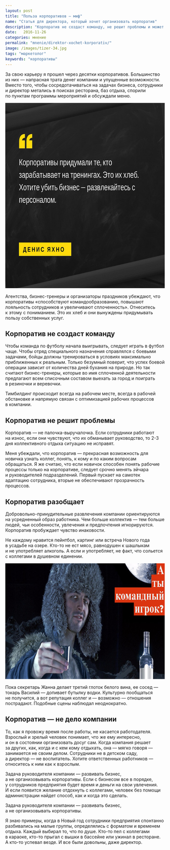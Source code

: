 ```yaml
---
layout: post
title: "Польза корпоративов — миф"
name: "Статья для директора, который хочет организовать корпоратив"
description: "Корпоратив не создаст команду, не решит проблемы и может разрушить отношения коллег. Занимайтесь бизнесом, сотрудники решат, как отдохнуть, самостоятельно. "
date:   2016-11-26 
categories: мнение
permalink: "mnenie/direktor-xochet-korporativ/"
image: /images/tizer-34.jpg
tags: "маркетолог"
keywords: "корпоративы"
---
```


<p>За&nbsp;свою карьеру я&nbsp;прошел через десятки корпоративов. Большинство из&nbsp;них&nbsp;— напрасная трата денег компании и&nbsp;упущенные возможности. Вместо того, чтобы сосредотачиваться на&nbsp;задачах бизнеса, сотрудники и&nbsp;директор метались в&nbsp;поисках ресторана, баз отдыха, спорили по&nbsp;пунктам программы мероприятий и&nbsp;обсуждали меню.</p><!--more-->
<p><img src="/images/corp1.jpg" alt="корпоратив" width="695" height="583" class="img-responsive" ></p>
<p>Агентства, бизнес-тренеры и&nbsp;организаторы праздников убеждают, что корпоративы «способствуют командообразованию, повышают лояльность сотрудников и&nbsp;увеличивают сплоченность». Отнеситесь к&nbsp;этому с&nbsp;пониманием. Это их&nbsp;хлеб и&nbsp;они вынуждены придумывать пользу собственных услуг.</p>
<h2>Корпоратив не&nbsp;создаст команду</h2>
<p>Чтобы команда по&nbsp;футболу начала выигрывать, следует играть в&nbsp;футбол чаще. Чтобы отряд специального назначения справлялся с&nbsp;боевыми задачами, бойцы должны тренироваться в&nbsp;условиях максимально приближенных к&nbsp;реальным. Только безумный поверит, что успех боевой операции зависит от&nbsp;количества дней бухания на&nbsp;природе. Но&nbsp;так считают бизнес-тренеры, которые во&nbsp;имя сплоченной деятельности предлагают всем списочным составом выехать за&nbsp;город и&nbsp;поиграть в&nbsp;резиночки и&nbsp;веревочки.</p>
<p>Тимбилдинг происходит всегда на&nbsp;рабочем месте, всегда в&nbsp;рабочей обстановке и&nbsp;напрямую связан с&nbsp;оптимизацией рабочих процессов в&nbsp;компании.</p>
<h2>Корпоратив не&nbsp;решит проблемы</h2>
<p>Корпоратив&nbsp;— не&nbsp;палочка-выручалочка. Если сотрудники работают на&nbsp;износ, если они чувствуют, что их&nbsp;обманывает руководство, то&nbsp;<span class="noperenos">2-3</span> дня коллективного отдыха ситуацию не&nbsp;исправят.</p>
<p>Меня убеждали, что корпоратив&nbsp;— прекрасная возможность для новичка узнать коллег, понять, к&nbsp;кому и&nbsp;по&nbsp;каким вопросам обращаться. Я&nbsp;же считаю, что если новичок способен понять рабочие процессы только на&nbsp;корпоративе, следует срочно менять эйчара и&nbsp;руководителей подразделений. Первый пускает на&nbsp;самотек адаптацию сотрудника, вторые не&nbsp;обеспечивают прозрачность процессов.</p>
<h2>Корпоратив разобщает</h2>
<p>Добровольно-принудительные развлечения компании ориентируются на&nbsp;усредненный образ работника. Чем больше коллектив&nbsp;— тем больше людей, чьи особенности, увлечения и&nbsp;предпочтения игнорируются. Корпоратив пробуждает чувство инаковости.</p>
<p>Не&nbsp;каждому нравится пейнтбол, картинг или встреча Нового года в&nbsp;усадьбе на&nbsp;озере. Кто-то не&nbsp;ест мясо, равнодушен к&nbsp;шашлыкам и&nbsp;не&nbsp;употребляет алкоголь. А&nbsp;если и&nbsp;употребляет, не&nbsp;факт, что сольется с&nbsp;коллегами в&nbsp;душевном единении.</p>
<p><img src="/images/corp2.jpg" alt="командообразование" width="695" height="364" class="img-responsive" /></p>
<p>Пока секретарь Жанна делает третий глоток белого вина, ее&nbsp;сосед&nbsp;— токарь Василий&nbsp;— допивает бутылку водки. Культурно пообщаться не&nbsp;получится, а&nbsp;вот репутация коллег и&nbsp;— возможно&nbsp;— отношения пострадают. Подобные сцены наблюдал неоднократно.</p>
<h2>Корпоратив&nbsp;— не&nbsp;дело компании</h2>
<p>То, как я&nbsp;провожу время после работы, не&nbsp;касается работодателя. Взрослый и&nbsp;зрелый человек понимает, что&nbsp;же ему интересно, и&nbsp;он&nbsp;в&nbsp;состоянии организовать досуг сам. Когда компания решает за&nbsp;других, как, когда и&nbsp;с&nbsp;кем кому отдыхать, она&nbsp;— мягко говоря&nbsp;— занимается не&nbsp;своим делом. Сотрудники не&nbsp;в&nbsp;детском саду, а&nbsp;директор&nbsp;— не&nbsp;воспитатель. Хотите ответственных работников&nbsp;— относитесь к&nbsp;ним как к&nbsp;взрослым.</p>
<p>Задача руководителя компании&nbsp;— развивать бизнес, а&nbsp;не&nbsp;организовывать корпоративы. Если с&nbsp;бизнесом все в&nbsp;порядке, у&nbsp;сотрудников предприятия будет время и&nbsp;деньги на&nbsp;свои увлечения. И&nbsp;если появится желание отдохнуть с&nbsp;коллегами, человек без помощи администрации найдет способ, как и&nbsp;когда это сделать.</p>
<div class="hip">Задача руководителя компании&nbsp;— развивать бизнес, а&nbsp;не&nbsp;организовывать корпоративы.</div>
<p>Я&nbsp;знаю примеры, когда в&nbsp;Новый год сотрудники предприятия спонтанно разбивались на&nbsp;малые группы, определялись с&nbsp;форматом и&nbsp;временем отдыха. Каждый выбирал&nbsp;то, что по&nbsp;душе. Кто-то пел с&nbsp;коллегами в&nbsp;караоке, кто-то прыгал с&nbsp;вышки в&nbsp;бассейне или ужинал в&nbsp;ресторане. А&nbsp;кто-то успевал везде. И&nbsp;все были довольны, даже директор.</p>
